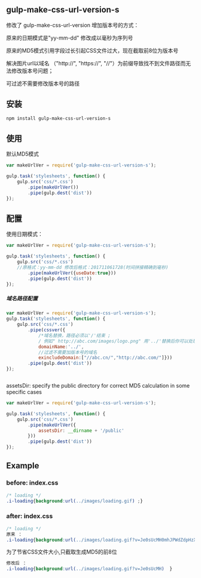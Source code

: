 ## gulp-make-css-url-version-s


<p>修改了 gulp-make-css-url-version 增加版本号的方式：</p>
<p>原来的日期模式是"yy-mm-dd" 修改成以毫秒为序列号</p>
<p>原来的MD5模式引用字段过长引起CSS文件过大，现在截取前8位为版本号</p>
<p>解决图片url以域名 （"http://", "https://", "//"）为前缀导致找不到文件路径而无法修改版本号问题；</p>
<p>可过滤不需要修改版本号的路径</p>

## 安装

```bash
npm install gulp-make-css-url-version-s
```

## 使用
默认MD5模式
```js
var makeUrlVer = require('gulp-make-css-url-version-s');

gulp.task('stylesheets', function() {
    gulp.src('css/*.css')
        .pipe(makeUrlVer())
        .pipe(gulp.dest('dist'))
});
```

## 配置

<p>使用日期模式：</p>

```js
var makeUrlVer = require('gulp-make-css-url-version-s');

gulp.task('stylesheets', function() {
    gulp.src('css/*.css')
    //原格式：yy-mm-dd 修改后格式：201711061728(时间拼接精确到毫秒)  
        .pipe(makeUrlVer({useDate:true}))  
        .pipe(gulp.dest('dist'))
});
```
##### 域名路径配置
```js
var makeUrlVer = require('gulp-make-css-url-version-s');
gulp.task('stylesheets', function() {
    gulp.src('css/*.css')
        .pipe(cssver({
            /*域名替换，路径必须以'/'结束 ;
            / 例如" http://abc.com/images/logo.png" 用'../'替换后你可以处理的路径是'../images/logo.png' */
            domainName:'../',  
            //过滤不需要加版本号的域名 
            exincludeDomain:["//abc.cn/","http://abc.com/"]}))
        .pipe(gulp.dest('dist'))
});



```
assetsDir: specify the public directory for correct MD5 calculation in some specific cases

```js
var makeUrlVer = require('gulp-make-css-url-version-s');

gulp.task('stylesheets', function() {
    gulp.src('css/*.css')
        .pipe(makeUrlVer({
            assetsDir: __dirname + '/public'
        }))
        .pipe(gulp.dest('dist'))
});
```

## Example

### before: index.css

```css
/* loading */
.i-loading{background:url(../images/loading.gif) ;}    
```

### after: index.css

```css
/* loading */
原来 ：
.i-loading{background:url(../images/loading.gif?v=Je0sUcMH0mhJPWdZdpHzXg%3D%3D)}
```
为了节省CSS文件大小,只截取生成MD5的前8位

```css
修改后 ：
.i-loading{background:url(../images/loading.gif?v=Je0sUcMH)  }
```

 